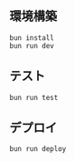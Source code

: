 ## 環境構築
```
bun install
bun run dev
```
## テスト
```
bun run test
```

## デプロイ
```
bun run deploy
```
